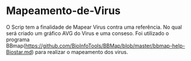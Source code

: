 # Mapeamento-de-Virus
  O Scrip tem a finalidade de Mapear Virus contra uma referência. No qual será criado um gráfico AVG do Virus e uma conseso. Foi utilizado o programa BBmap(https://github.com/BioInfoTools/BBMap/blob/master/bbmap-help-Biostar.md) 
para realizar o mapeamento dos virus. 
